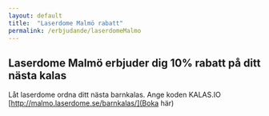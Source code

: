 ```yaml
---
layout: default
title:  "Laserdome Malmö rabatt"
permalink: /erbjudande/laserdomeMalmo
---
```

## Laserdome Malmö erbjuder dig 10% rabatt på ditt nästa kalas

Låt laserdome ordna ditt nästa barnkalas. Ange koden KALAS.IO [http://malmo.laserdome.se/barnkalas/](Boka här)
